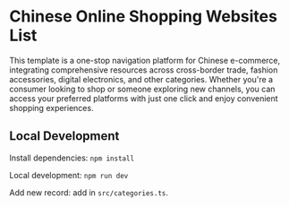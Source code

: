 # Chinese Online Shopping Websites List
This template is a one-stop navigation platform for Chinese e-commerce, integrating comprehensive resources across cross-border trade, fashion accessories, digital electronics, and other categories. Whether you're a consumer looking to shop or someone exploring new channels, you can access your preferred platforms with just one click and enjoy convenient shopping experiences.

## Local Development
Install dependencies: `npm install`

Local development: `npm run dev`

Add new record: add in `src/categories.ts`.